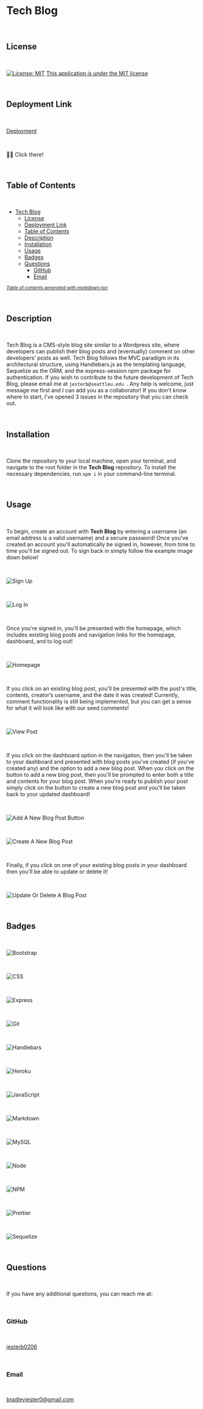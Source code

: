 # Tech Blog

<br>

## License

<br>

[![License: MIT](https://img.shields.io/badge/License-MIT-yellow.svg)](https://opensource.org/licenses/MIT)
[This application is under the MIT license](https://opensource.org/licenses/MIT)

<br>

## Deployment Link

<br>

[Deployment](https://tech-blog-0206.herokuapp.com)

<br>

☝🏻 Click there!

<br>

## Table of Contents

<br>

- [Tech Blog](#tech-blog)
  - [License](#license)
  - [Deployment Link](#deployment-link)
  - [Table of Contents](#table-of-contents)
  - [Description](#description)
  - [Installation](#installation)
  - [Usage](#usage)
  - [Badges](#badges)
  - [Questions](#questions)
    - [GitHub](#github)
    - [Email](#email)

<small><i><a href='http://ecotrust-canada.github.io/markdown-toc/'>Table of contents generated with markdown-toc</a></i></small>

<br>

## Description

<br>

Tech Blog is a CMS-style blog site similar to a Wordpress site, where developers can publish their blog posts and (eventually) comment on other developers’ posts as well. Tech Blog follows the MVC paradigm in its architectural structure, using Handlebars.js as the templating language, Sequelize as the ORM, and the express-session npm package for authentication. If you wish to contribute to the future development of Tech Blog, please email me at `jesterb@seattleu.edu `. Any help is welcome, just message me first and I can add you as a collaborator! If you don't know where to start, I've opened 3 issues in the repository that you can check out.

<br>

## Installation

<br>

Clone the repository to your local machine, open your terminal, and navigate to the root folder in the **Tech Blog** repository. To install the necessary dependencies, run `npm i` in your command-line terminal.

<br>

## Usage

<br>

To begin, create an account with **Tech Blog** by entering a username (an email address is a valid username) and a secure password! Once you've created an account you'll automatically be signed in, however, from time to time you'll be signed out. To sign back in simply follow the example image down below!

<br>

![Sign Up](assets/sign-up.png)

<br>

![Log In](assets/log-in.png)

<br>

Once you're signed in, you'll be presented with the homepage, which includes existing blog posts and navigation links for the homepage, dashboard, and to log out!

<br>

![Homepage](assets/home-page.png)

<br>

If you click on an existing blog post, you'll be presented with the post's title, contents, creator’s username, and the date it was created! Currently, comment functionality is still being implemented, but you can get a sense for what it will look like with our seed comments!

<br>

![View Post](assets/view-post.png)

<br>

If you click on the dashboard option in the navigation, then you'll be taken to your dashboard and presented with blog posts you've created (if you've created any) and the option to add a new blog post. When you click on the button to add a new blog post, then you'll be prompted to enter both a title and contents for your blog post. When you're ready to publish your post simply click on the button to create a new blog post and you'll be taken back to your updated dashboard!

<br>

![Add A New Blog Post Button](assets/new-post-1.png)

<br>

![Create A New Blog Post](assets/new-post-2.png)

<br>

Finally, if you click on one of your existing blog posts in your dashboard then you'll be able to update or delete it!

<br>

![Update Or Delete A Blog Post](assets/edit-post.png)

<br>

## Badges

<br>

![Bootstrap](https://img.shields.io/badge/Bootstrap-563D7C?style=for-the-badge&logo=bootstrap&logoColor=white)

<br>

![CSS](https://img.shields.io/badge/CSS3-1572B6?style=for-the-badge&logo=css3&logoColor=white)

<br>

![Express](https://img.shields.io/badge/Express.js-000000?style=for-the-badge&logo=express&logoColor=white)

<br>

![Git](https://img.shields.io/badge/GIT-E44C30?style=for-the-badge&logo=git&logoColor=white)

<br>

![Handlebars](https://img.shields.io/badge/Handlebars.js-f0772b?style=for-the-badge&logo=handlebarsdotjs&logoColor=black)

<br>

![Heroku](https://img.shields.io/badge/Heroku-430098?style=for-the-badge&logo=heroku&logoColor=white)

<br>

![JavaScript](https://img.shields.io/badge/JavaScript-323330?style=for-the-badge&logo=javascript&logoColor=F7DF1E)

<br>

![Markdown](https://img.shields.io/badge/Markdown-000000?style=for-the-badge&logo=markdown&logoColor=white)

<br>

![MySQL](https://img.shields.io/badge/MySQL-005C84?style=for-the-badge&logo=mysql&logoColor=white)

<br>

![Node](https://img.shields.io/badge/Node.js-339933?style=for-the-badge&logo=nodedotjs&logoColor=white)

<br>

![NPM](https://img.shields.io/badge/npm-CB3837?style=for-the-badge&logo=npm&logoColor=white)

<br>

![Prettier](https://img.shields.io/badge/prettier-1A2C34?style=for-the-badge&logo=prettier&logoColor=F7BA3E)

<br>

![Sequelize](https://img.shields.io/badge/Sequelize-52B0E7?style=for-the-badge&logo=Sequelize&logoColor=white)

<br>

## Questions

<br>

If you have any additional questions, you can reach me at:

<br>

### GitHub

<br>

[jesterb0206](https://www.github.com/jesterb0206)

<br>

### Email

<br>

bradleyjester0@gmail.com
